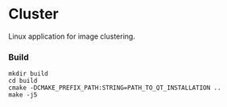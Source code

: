 # Cluster

Linux application for image clustering.

### Build

```
mkdir build
cd build
cmake -DCMAKE_PREFIX_PATH:STRING=PATH_TO_QT_INSTALLATION ..
make -j5
```



